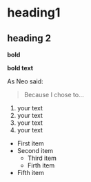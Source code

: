 # heading1
## heading 2

**bold**

__bold text__

As Neo said:
>Because I chose to...

1. your text
2. your text
5. your text
20. your text


- First item
- Second item
  - Third item
  - Firth item
- Fifth item
